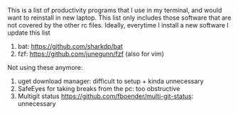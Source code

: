 This is a list of productivity programs that I use in my terminal, and would want to reinstall in new laptop. This list only includes those software that are not covered by the other rc files. Ideally, everytime I install a new software I update this list

1. bat: https://github.com/sharkdp/bat
2. fzf: https://github.com/junegunn/fzf (also for vim)

Not using these anymore:
1. uget download manager: difficult to setup + kinda unnecessary
2. SafeEyes for taking breaks from the pc: too obstructive
3. Multigit status https://github.com/fboender/multi-git-status: unnecessary
